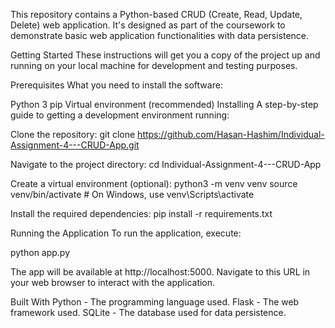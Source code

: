 This repository contains a Python-based CRUD (Create, Read, Update, Delete) web application. It's designed as part of the coursework to demonstrate basic web application functionalities with data persistence.

Getting Started
These instructions will get you a copy of the project up and running on your local machine for development and testing purposes.

Prerequisites
What you need to install the software:

Python 3
pip
Virtual environment (recommended)
Installing
A step-by-step guide to getting a development environment running:

Clone the repository: git clone https://github.com/Hasan-Hashim/Individual-Assignment-4---CRUD-App.git

Navigate to the project directory: cd Individual-Assignment-4---CRUD-App

Create a virtual environment (optional): python3 -m venv venv source venv/bin/activate # On Windows, use venv\Scripts\activate

Install the required dependencies: pip install -r requirements.txt

Running the Application
To run the application, execute:

python app.py

The app will be available at http://localhost:5000. Navigate to this URL in your web browser to interact with the application.

Built With
Python - The programming language used.
Flask - The web framework used.
SQLite - The database used for data persistence.
